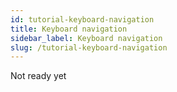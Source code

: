 ```yaml
---
id: tutorial-keyboard-navigation
title: Keyboard navigation
sidebar_label: Keyboard navigation
slug: /tutorial-keyboard-navigation
---
```


Not ready yet
